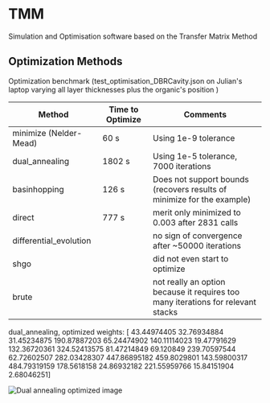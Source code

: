 # TMM

Simulation and Optimisation software based on the Transfer Matrix Method

## Optimization Methods

Optimization benchmark (test_optimisation_DBRCavity.json on Julian's laptop
varying all layer thicknesses plus the organic's position )

| Method                 | Time to Optimize | Comments                                                                         |
| ---------------------- | ---------------- | -------------------------------------------------------------------------------- |
| minimize (Nelder-Mead) | 60 s             | Using 1e-9 tolerance                                                             |
| dual_annealing         | 1802 s           | Using 1e-5 tolerance, 7000 iterations                                            |
| basinhopping           | 126 s            | Does not support bounds (recovers results of minimize for the example)           |
| direct                 | 777 s            | merit only minimized to 0.003 after 2831 calls                                   |
| differential_evolution |                  | no sign of convergence after ~50000 iterations                                   |
| shgo                   |                  | did not even start to optimize                                                   |
| brute                  |                  | not really an option because it requires too many iterations for relevant stacks |

dual_annealing, optimized weights:
[ 43.44974405 32.76934884 31.45234875 190.87887203 65.24474902
140.11114023 19.47791629 132.36720361 324.52413575 81.47214849
69.120849 239.70597544 62.72602507 282.03428307 447.86895182
459.8029801 143.59800317 484.79319159 178.5618158 24.86932182
221.55959766 15.84151904 2.68046251]

![Dual annealing optimized image](/doc/dual-annealing-optimized.png)
